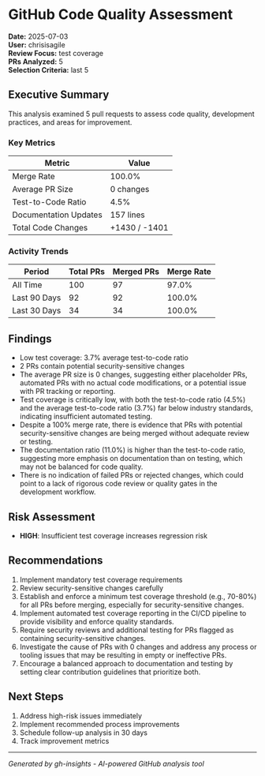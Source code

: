 # GitHub Code Quality Assessment

**Date:** 2025-07-03  
**User:** chrisisagile  
**Review Focus:** test coverage  
**PRs Analyzed:** 5  
**Selection Criteria:** last 5

## Executive Summary

This analysis examined 5 pull requests to assess code quality, development practices, and areas for improvement.

### Key Metrics

| Metric | Value |
|--------|--------|
| Merge Rate | 100.0% |
| Average PR Size | 0 changes |
| Test-to-Code Ratio | 4.5% |
| Documentation Updates | 157 lines |
| Total Code Changes | +1430 / -1401 |

### Activity Trends

| Period | Total PRs | Merged PRs | Merge Rate |
|--------|-----------|------------|------------|
| All Time | 100 | 97 | 97.0% |
| Last 90 Days | 92 | 92 | 100.0% |
| Last 30 Days | 34 | 34 | 100.0% |

## Findings

- Low test coverage: 3.7% average test-to-code ratio
- 2 PRs contain potential security-sensitive changes
- The average PR size is 0 changes, suggesting either placeholder PRs, automated PRs with no actual code modifications, or a potential issue with PR tracking or reporting.
- Test coverage is critically low, with both the test-to-code ratio (4.5%) and the average test-to-code ratio (3.7%) far below industry standards, indicating insufficient automated testing.
- Despite a 100% merge rate, there is evidence that PRs with potential security-sensitive changes are being merged without adequate review or testing.
- The documentation ratio (11.0%) is higher than the test-to-code ratio, suggesting more emphasis on documentation than on testing, which may not be balanced for code quality.
- There is no indication of failed PRs or rejected changes, which could point to a lack of rigorous code review or quality gates in the development workflow.

## Risk Assessment

- **HIGH**: Insufficient test coverage increases regression risk

## Recommendations

1. Implement mandatory test coverage requirements
2. Review security-sensitive changes carefully
3. Establish and enforce a minimum test coverage threshold (e.g., 70-80%) for all PRs before merging, especially for security-sensitive changes.
4. Implement automated test coverage reporting in the CI/CD pipeline to provide visibility and enforce quality standards.
5. Require security reviews and additional testing for PRs flagged as containing security-sensitive changes.
6. Investigate the cause of PRs with 0 changes and address any process or tooling issues that may be resulting in empty or ineffective PRs.
7. Encourage a balanced approach to documentation and testing by setting clear contribution guidelines that prioritize both.

## Next Steps

1. Address high-risk issues immediately
2. Implement recommended process improvements
3. Schedule follow-up analysis in 30 days
4. Track improvement metrics

---
*Generated by gh-insights - AI-powered GitHub analysis tool*
